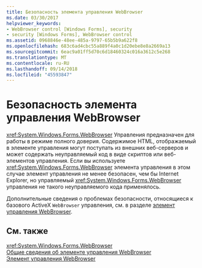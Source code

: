 ```yaml
---
title: Безопасность элемента управления WebBrowser
ms.date: 03/30/2017
helpviewer_keywords:
- WebBrowser control [Windows Forms], security
- security [Windows Forms], WebBrowser control
ms.assetid: 0968846e-48ee-485a-9797-65b5b9a622f8
ms.openlocfilehash: 683c6ad4cbc55a889f4a0c1d20ebe8e8a2669a13
ms.sourcegitcommit: 6eac9a01ff5d70c6d18460324c016a3612c5e268
ms.translationtype: MT
ms.contentlocale: ru-RU
ms.lasthandoff: 09/14/2018
ms.locfileid: "45593847"
---
```

# <a name="webbrowser-security"></a>Безопасность элемента управления WebBrowser
<xref:System.Windows.Forms.WebBrowser> Управления предназначен для работы в режиме полного доверия. Содержимое HTML, отображаемый в элементе управления могут поступать из внешних веб-серверов и может содержать неуправляемый код в виде скриптов или веб-элементов управления. Если вы используете <xref:System.Windows.Forms.WebBrowser> элемента управления в этом случае элемент управления не менее безопасен, чем бы Internet Explorer, но управляемый <xref:System.Windows.Forms.WebBrowser> управления не такого неуправляемого кода применялось.  
  
 Дополнительные сведения о проблемах безопасности, относящиеся к базового ActiveX `WebBrowser` управления, см. в разделе [элемент управления WebBrowser](https://go.microsoft.com/fwlink/?LinkId=198812).  
  
## <a name="see-also"></a>См. также  
 <xref:System.Windows.Forms.WebBrowser>  
 [Общие сведения об элементе управления WebBrowser](../../../../docs/framework/winforms/controls/webbrowser-control-overview.md)  
 [Элемент управления WebBrowser](https://go.microsoft.com/fwlink/?LinkId=198812)
